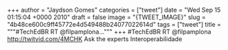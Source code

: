 
+++
author = "Jaydson Gomes"
categories = ["tweet"]
date = "Wed Sep 15 01:15:04 +0000 2010"
draft = false
image = "{TWEET_IMAGE}"
slug = "4b48ce600c9ff45772e4d549488b24077022614d"
tags = ["tweet"]
title = """#TechEdBR RT @filpamplona..."""
+++
#TechEdBR RT @filpamplona http://twitvid.com/4MCHK Ask the experts Interoperabilidade
